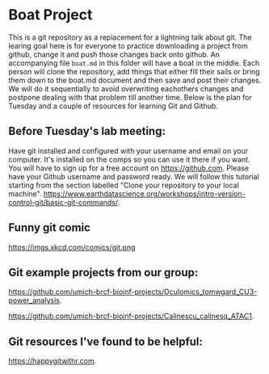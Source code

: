 # Boat Project
This is a git repository as a replacement for a lightning talk about git.  The learing goal here is for everyone to practice downloading a project from github, change it and push those changes back onto github.  An accompanying file `boat.md` in this folder will have a boat in the middle.  Each person will clone the repository, add things that either fill their sails or bring them down to the boat.md document and then save and post their changes.  We will do it sequentially to avoid overwriting eachothers changes and postpone dealing with that problem till another time.  Below is the plan for Tuesday and a couple of resources for learning Git and Github.

## Before Tuesday's lab meeting:
Have git installed and configured with your username and email on your computer.  It's installed on the comps so you can use it there if you want.
You will have to sign up for a free account on https://github.com.  Please have your Github username and password ready.
We will follow this tutorial starting from the section labelled "Clone your repository to your local machine".  https://www.earthdatascience.org/workshops/intro-version-control-git/basic-git-commands/. 


## Funny git comic

https://imgs.xkcd.com/comics/git.png

## Git example projects from our group:  

https://github.com/umich-brcf-bioinf-projects/Oculomics_tomwgard_CU3-power_analysis.  

https://github.com/umich-brcf-bioinf-projects/Calinescu_calinesq_ATAC1. 

## Git resources I've found to be helpful:  

https://happygitwithr.com. 
